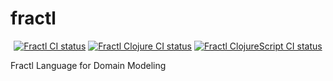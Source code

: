 # fractl
<p align="center">
<a href="https://github.com/fractl-io/fractl/actions?query=workflow%3AFractlCI"><img alt="Fractl CI status" src="https://github.com/fractl-io/fractl/workflows/FractlCI/badge.svg"></a>
<a href="https://github.com/fractl-io/fractl/actions?query=workflow%3AClojureCI"><img alt="Fractl Clojure CI status" src="https://github.com/fractl-io/fractl/workflows/ClojureCI/badge.svg"></a>
<a href="https://github.com/fractl-io/fractl/actions?query=workflow%3AClojureScriptCI"><img alt="Fractl ClojureScript CI status" src="https://github.com/fractl-io/fractl/workflows/ClojureScriptCI/badge.svg"></a>
</p>

Fractl Language for Domain Modeling
